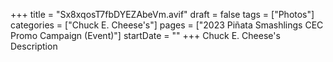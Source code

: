 +++
title = "Sx8xqosT7fbDYEZAbeVm.avif"
draft = false
tags = ["Photos"]
categories = ["Chuck E. Cheese's"]
pages = ["2023 Piñata Smashlings CEC Promo Campaign (Event)"]
startDate = ""
+++
Chuck E. Cheese's Description
